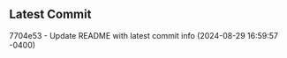 
## Latest Commit
7704e53 - Update README with latest commit info (2024-08-29 16:59:57 -0400) <Yunxi-Zhou>
